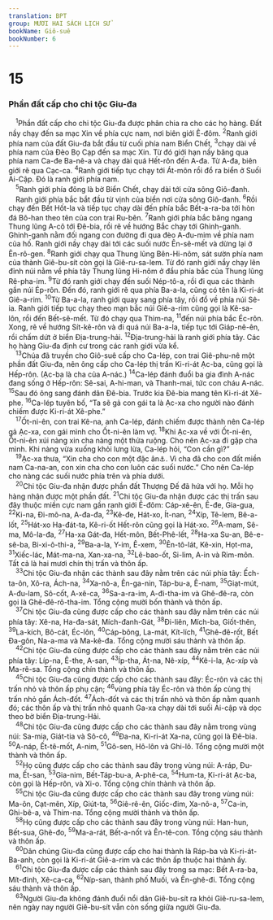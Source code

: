 ```yaml
---
translation: BPT
group: MƯƠI HAI SÁCH LỊCH SỬ
bookName: Giô-suê 
bookNumber: 6
---
```


<div class="title"><h1>15</h1><h3>Phần đất cấp cho chi tộc Giu-đa</h3></div>
<span class="verse gios_15_1"> <sup>1</sup>Phần đất cấp cho chi tộc Giu-đa được phân chia ra cho các họ hàng. Đất nầy chạy đến sa mạc Xin về phía cực nam, nơi biên giới Ê-đôm.</span>
<span class="verse gios_15_2"><sup>2</sup>Ranh giới phía nam của đất Giu-đa bắt đầu từ cuối phía nam Biển Chết,</span>
<span class="verse gios_15_3"><sup>3</sup>chạy dài về phía nam của Đèo Bọ Cạp đến sa mạc Xin. Từ đó giới hạn nầy băng qua phía nam Ca-đe Ba-nê-a và chạy dài quá Hết-rôn đến A-đa. Từ A-đa, biên giới rẽ qua Cạc-ca.</span>
<span class="verse gios_15_4"><sup>4</sup>Ranh giới tiếp tục chạy tới Át-môn rồi đổ ra biển ở Suối Ai-Cập. Đó là ranh giới phía nam.<br/></span>
<span class="verse gios_15_5"> <sup>5</sup>Ranh giới phía đông là bờ Biển Chết, chạy dài tới cửa sông Giô-đanh.<br/> Ranh giới phía bắc bắt đầu từ vịnh của biển nơi cửa sông Giô-đanh.</span>
<span class="verse gios_15_6"><sup>6</sup>Rồi chạy đến Bết Hốt-la và tiếp tục chạy dài đến phía bắc Bết-a-ra-ba tới hòn đá Bô-han theo tên của con trai Ru-bên.</span>
<span class="verse gios_15_7"><sup>7</sup>Ranh giới phía bắc băng ngang Thung lũng A-cô tới Đê-bia, rồi rẽ về hướng Bắc chạy tới Ghinh-ganh. Ghinh-ganh nằm đối ngang con đường đi qua đèo A-đu-mim về phía nam của hố. Ranh giới nầy chạy dài tới các suối nước Ên-sê-mết và dừng lại ở Ên-rô-gen.</span>
<span class="verse gios_15_8"><sup>8</sup>Ranh giới chạy qua Thung lũng Bên-Hi-nôm, sát sườn phía nam của thành Giê-bu-sít còn gọi là Giê-ru-sa-lem. Từ đó ranh giới nầy chạy lên đỉnh núi nằm về phía tây Thung lũng Hi-nôm ở đầu phía bắc của Thung lũng Rê-pha-im.</span>
<span class="verse gios_15_9"><sup>9</sup>Từ đó ranh giới chạy đến suối Nép-tô-a, rồi đi qua các thành gần núi Ép-rôn. Đến đó, ranh giới rẽ qua phía Ba-a-la, cũng có tên là Ki-ri-át Giê-a-rim.</span>
<span class="verse gios_15_10"><sup>10</sup>Từ Ba-a-la, ranh giới quay sang phía tây, rồi đổ về phía núi Sê-ia. Ranh giới tiếp tục chạy theo mạn bắc núi Giê-a-rim cũng gọi là Kê-sa-lôn, rồi đến Bết-sê-mết. Từ đó chạy qua Thim-na,</span>
<span class="verse gios_15_11"><sup>11</sup>đến núi phía bắc Éc-rôn. Xong, rẽ về hướng Sít-kê-rôn và đi quá núi Ba-a-la, tiếp tục tới Giáp-nê-ên, rồi chấm dứt ở biển Địa-trung-hải.</span>
<span class="verse gios_15_12"><sup>12</sup>Địa-trung-hải là ranh giới phía tây. Các họ hàng Giu-đa định cư trong các ranh giới vừa kể.<br/></span>
<span class="verse gios_15_13"> <sup>13</sup>Chúa đã truyền cho Giô-suê cấp cho Ca-lép, con trai Giê-phu-nê một phần đất Giu-đa, nên ông cấp cho Ca-lép thị trấn Ki-ri-át Ạc-ba, cũng gọi là Hếp-rôn. (Ạc-ba là cha của A-nác.)</span>
<span class="verse gios_15_14"><sup>14</sup>Ca-lép đánh đuổi ba gia đình A-nác đang sống ở Hếp-rôn: Sê-sai, A-hi-man, và Thanh-mai, tức con cháu A-nác.</span>
<span class="verse gios_15_15"><sup>15</sup>Sau đó ông sang đánh dân Đê-bia. Trước kia Đê-bia mang tên Ki-ri-át Xê-phe.</span>
<span class="verse gios_15_16"><sup>16</sup>Ca-lép tuyên bố, “Ta sẽ gả con gái ta là Ạc-xa cho người nào đánh chiếm được Ki-ri-át Xê-phe.”<br/></span>
<span class="verse gios_15_17"> <sup>17</sup>Ốt-ni-ên, con trai Kê-na, anh Ca-lép, đánh chiếm được thành nên Ca-lép gả Ạc-xa, con gái mình cho Ốt-ni-ên làm vợ.</span>
<span class="verse gios_15_18"><sup>18</sup>Khi Ạc-xa về với Ốt-ni-ên, Ốt-ni-ên xúi nàng xin cha nàng một thửa ruộng. Cho nên Ạc-xa đi gặp cha mình. Khi nàng vừa xuống khỏi lưng lừa, Ca-lép hỏi, “Con cần gì?”<br/></span>
<span class="verse gios_15_19"> <sup>19</sup>Ạc-xa thưa, “Xin cha cho con một đặc ân<a data-toggle="tooltip" data-placement="bottom" title="Hay “Xin cha cho con một suối nước.”">⚓</a>. Vì cha đã cho con đất miền nam Ca-na-an, con xin cha cho con luôn các suối nước.” Cho nên Ca-lép cho nàng các suối nước phía trên và phía dưới.<br/></span>
<span class="verse gios_15_20"> <sup>20</sup>Chi tộc Giu-đa nhận được phần đất Thượng Đế đã hứa với họ. Mỗi họ hàng nhận được một phần đất.</span>
<span class="verse gios_15_21"><sup>21</sup>Chi tộc Giu-đa nhận được các thị trấn sau đây thuộc miền cực nam gần ranh giới Ê-đôm: Cáp-xê-ên, Ê-đe, Gia-gua,</span>
<span class="verse gios_15_22"><sup>22</sup>Ki-na, Đi-mô-na, A-đa-đa,</span>
<span class="verse gios_15_23"><sup>23</sup>Kê-đe, Hát-xo, Ít-nan,</span>
<span class="verse gios_15_24"><sup>24</sup>Xíp, Tê-lem, Bê-a-lốt,</span>
<span class="verse gios_15_25"><sup>25</sup>Hát-xo Ha-đát-ta, Kê-ri-ốt Hết-rôn cũng gọi là Hát-xo.</span>
<span class="verse gios_15_26"><sup>26</sup>A-mam, Sê-ma, Mô-la-đa,</span>
<span class="verse gios_15_27"><sup>27</sup>Ha-xa Gát-đa, Hết-môn, Bết-Phê-lết,</span>
<span class="verse gios_15_28"><sup>28</sup>Ha-xa Su-an, Bê-e-sê-ba, Bi-xi-ô-thi-a,</span>
<span class="verse gios_15_29"><sup>29</sup>Ba-a-la, Y-im, Ê-xem,</span>
<span class="verse gios_15_30"><sup>30</sup>Ên-tô-lát, Kê-xin, Họt-ma,</span>
<span class="verse gios_15_31"><sup>31</sup>Xiếc-lác, Mát-ma-na, Xan-xa-na,</span>
<span class="verse gios_15_32"><sup>32</sup>Lê-bao-ốt, Si-lim, A-in và Rim-môn. Tất cả là hai mươi chín thị trấn và thôn ấp.<br/></span>
<span class="verse gios_15_33"> <sup>33</sup>Chi tộc Giu-đa nhận các thành sau đây nằm trên các núi phía tây: Ếch-ta-ôn, Xô-ra, Ách-na,</span>
<span class="verse gios_15_34"><sup>34</sup>Xa-nô-a, Ên-ga-nin, Táp-bu-a, Ê-nam,</span>
<span class="verse gios_15_35"><sup>35</sup>Giạt-mút, A-đu-lam, Sô-cốt, A-xê-ca,</span>
<span class="verse gios_15_36"><sup>36</sup>Sa-a-ra-im, A-đi-tha-im và Ghê-đê-ra, còn gọi là Ghê-đê-rô-tha-im. Tổng cộng mười bốn thành và thôn ấp.<br/></span>
<span class="verse gios_15_37"> <sup>37</sup>Chi tộc Giu-đa cũng được cấp cho các thành sau đây nằm trên các núi phía tây: Xê-na, Ha-đa-sát, Mích-đanh-Gát,</span>
<span class="verse gios_15_38"><sup>38</sup>Đi-liên, Mích-ba, Giốt-thên,</span>
<span class="verse gios_15_39"><sup>39</sup>La-kích, Bô-cát, Éc-lôn,</span>
<span class="verse gios_15_40"><sup>40</sup>Cáp-bông, La-mát, Kít-lích,</span>
<span class="verse gios_15_41"><sup>41</sup>Ghê-đê-rốt, Bết Đa-gôn, Na-a-ma và Ma-kê-đa. Tổng cộng mười sáu thành và thôn ấp.<br/></span>
<span class="verse gios_15_42"> <sup>42</sup>Chi tộc Giu-đa cũng được cấp cho các thành sau đây nằm trên các núi phía tây: Líp-na, Ê-the, A-san,</span>
<span class="verse gios_15_43"><sup>43</sup>Íp-tha, Át-na, Nê-xíp,</span>
<span class="verse gios_15_44"><sup>44</sup>Kê-i-la, Ạc-xíp và Ma-rê-sa. Tổng cộng chín thành và thôn ấp.<br/></span>
<span class="verse gios_15_45"> <sup>45</sup>Chi tộc Giu-đa cũng được cấp cho các thành sau đây: Éc-rôn và các thị trấn nhỏ và thôn ấp phụ cận;</span>
<span class="verse gios_15_46"><sup>46</sup>vùng phía tây Éc-rôn và thôn ấp cùng thị trấn nhỏ gần Ách-đốt.</span>
<span class="verse gios_15_47"><sup>47</sup>Ách-đốt và các thị trấn nhỏ và thôn ấp nằm quanh đó; các thôn ấp và thị trấn nhỏ quanh Ga-xa chạy dài tới suối Ai-cập và dọc theo bờ biển Địa-trung-Hải.<br/></span>
<span class="verse gios_15_48"> <sup>48</sup>Chi tộc Giu-đa cũng được cấp cho các thành sau đây nằm trong vùng núi: Sa-mia, Giát-tia và Sô-cô,</span>
<span class="verse gios_15_49"><sup>49</sup>Đa-na, Ki-ri-át Xa-na, cũng gọi là Đê-bia.</span>
<span class="verse gios_15_50"><sup>50</sup>A-náp, Ết-tê-mốt, A-nim,</span>
<span class="verse gios_15_51"><sup>51</sup>Gô-sen, Hô-lôn và Ghi-lô. Tổng cộng mười một thành và thôn ấp.<br/></span>
<span class="verse gios_15_52"> <sup>52</sup>Họ cũng được cấp cho các thành sau đây trong vùng núi: A-ráp, Đu-ma, Ết-san,</span>
<span class="verse gios_15_53"><sup>53</sup>Gia-nim, Bết-Táp-bu-a, A-phê-ca,</span>
<span class="verse gios_15_54"><sup>54</sup>Hum-ta, Ki-ri-át Ạc-ba, còn gọi là Hếp-rôn, và Xi-o. Tổng cộng chín thành và thôn ấp.<br/></span>
<span class="verse gios_15_55"> <sup>55</sup>Chi tộc Giu-đa cũng được cấp cho các thành sau đây trong vùng núi: Ma-ôn, Cạt-mên, Xíp, Giút-ta,</span>
<span class="verse gios_15_56"><sup>56</sup>Giê-rê-ên, Giốc-đim, Xa-nô-a,</span>
<span class="verse gios_15_57"><sup>57</sup>Ca-in, Ghi-bê-a, và Thim-na. Tổng cộng mười thành và thôn ấp.<br/></span>
<span class="verse gios_15_58"> <sup>58</sup>Họ cũng được cấp cho các thành sau đây trong vùng núi: Han-hun, Bết-sua, Ghê-đo,</span>
<span class="verse gios_15_59"><sup>59</sup>Ma-a-rát, Bết-a-nốt và Ên-tê-con. Tổng cộng sáu thành và thôn ấp.<br/></span>
<span class="verse gios_15_60"> <sup>60</sup>Dân chúng Giu-đa cũng được cấp cho hai thành là Ráp-ba và Ki-ri-át-Ba-anh, còn gọi là Ki-ri-át Giê-a-rim và các thôn ấp thuộc hai thành ấy.<br/></span>
<span class="verse gios_15_61"> <sup>61</sup>Chi tộc Giu-đa được cấp các thành sau đây trong sa mạc: Bết A-ra-ba, Mít-đinh, Xê-ca-ca,</span>
<span class="verse gios_15_62"><sup>62</sup>Níp-san, thành phố Muối, và Ên-ghê-đi. Tổng cộng sáu thành và thôn ấp.<br/></span>
<span class="verse gios_15_63"> <sup>63</sup>Người Giu-đa không đánh đuổi nổi dân Giê-bu-sít ra khỏi Giê-ru-sa-lem, nên ngày nay người Giê-bu-sít vẫn còn sống giữa người Giu-đa.<br/></span>
